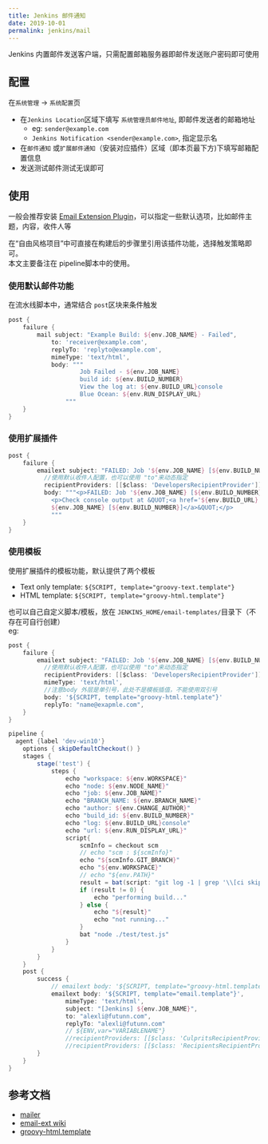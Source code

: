 ```yaml
---
title: Jenkins 邮件通知
date: 2019-10-01
permalink: jenkins/mail
---
```


Jenkins 内置邮件发送客户端，只需配置邮箱服务器即邮件发送账户密码即可使用
## 配置
在`系统管理` -> `系统配置`页
- 在`Jenkins Location`区域下填写 `系统管理员邮件地址`, 即邮件发送者的邮箱地址
    - eg: `sender@example.com`
    - `Jenkins Notification <sender@example.com>`, 指定显示名
- 在`邮件通知` 或`扩展邮件通知`（安装对应插件）区域（即本页最下方)下填写邮箱配置信息
- 发送测试邮件测试无误即可

## 使用
一般会推荐安装 [Email Extension Plugin](https://jenkins.io/doc/pipeline/steps/email-ext/)，可以指定一些默认选项，比如邮件主题，内容，收件人等

在“自由风格项目”中可直接在构建后的步骤里引用该插件功能，选择触发策略即可。  
本文主要备注在 pipeline脚本中的使用。

### 使用默认邮件功能
在流水线脚本中，通常结合 `post`区块来条件触发

```groovy
post {
    failure {
        mail subject: "Example Build: ${env.JOB_NAME} - Failed", 
            to: 'receiver@example.com', 
            replyTo: 'replyto@example.com', 
            mimeType: 'text/html',
            body: """
                    Job Failed - ${env.JOB_NAME} 
                    build id: ${env.BUILD_NUMBER}
                    View the log at: ${env.BUILD_URL}console
                    Blue Ocean: ${env.RUN_DISPLAY_URL}
                """
    }
}
```
### 使用扩展插件
```groovy
post {
    failure {
        emailext subject: "FAILED: Job '${env.JOB_NAME} [${env.BUILD_NUMBER}]'",
          //使用默认收件人配置，也可以使用 "to"来动态指定
          recipientProviders: [[$class: 'DevelopersRecipientProvider']], 
          body: """<p>FAILED: Job '${env.JOB_NAME} [${env.BUILD_NUMBER}]':</p>
            <p>Check console output at &QUOT;<a href='${env.BUILD_URL}'>
            ${env.JOB_NAME} [${env.BUILD_NUMBER}]</a>&QUOT;</p>
            """
    }
}

```

### 使用模板
使用扩展插件的模板功能，默认提供了两个模板
- Text only template: `${SCRIPT, template="groovy-text.template"}`
- HTML template: `${SCRIPT, template="groovy-html.template"}`

也可以自己自定义脚本/模板，放在 `JENKINS_HOME/email-templates/`目录下（不存在可自行创建）  
eg:
```groovy
post {
    failure {
        emailext subject: "FAILED: Job '${env.JOB_NAME} [${env.BUILD_NUMBER}]'",
          //使用默认收件人配置，也可以使用 "to"来动态指定
          recipientProviders: [[$class: 'DevelopersRecipientProvider']], 
          mimeType: 'text/html',
          //注意body 外层是单引号，此处不是模板插值，不能使用双引号
          body: '${SCRIPT, template="groovy-html.template"}'
          replyTo: "name@exapmle.com",
    }
}
```


```groovy
pipeline {
  agent {label 'dev-win10'}
    options { skipDefaultCheckout() }
    stages {
        stage('test') {
            steps {
                echo "workspace: ${env.WORKSPACE}"
                echo "node: ${env.NODE_NAME}"
                echo "job: ${env.JOB_NAME}"
                echo "BRANCH_NAME: ${env.BRANCH_NAME}"
                echo "author: ${env.CHANGE_AUTHOR}"
                echo "build_id: ${env.BUILD_NUMBER}"
                echo "log: ${env.BUILD_URL}console"
                echo "url: ${env.RUN_DISPLAY_URL}"
                script{
                    scmInfo = checkout scm
                    // echo "scm : ${scmInfo}"
                    echo "${scmInfo.GIT_BRANCH}"
                    echo "${env.WORKSPACE}"
                    // echo "${env.PATH}"
                    result = bat(script: "git log -1 | grep '\\[ci skip\\]'", returnStatus: true)
                    if (result != 0) {
                        echo "performing build..."
                    } else {
                      	echo "${result}"
                        echo "not running..."
                    }
                    bat "node ./test/test.js"
                }
            }
        }
    }
    post {
    	success {
            // emailext body: '${SCRIPT, template="groovy-html.template"}',
            emailext body: '${SCRIPT, template="email.template"}',
                mimeType: 'text/html',
                subject: "[Jenkins] ${env.JOB_NAME}",
                to: "alexli@futunn.com",
                replyTo: "alexli@futunn.com"
                // ${ENV,var="VARIABLENAME"}
                //recipientProviders: [[$class: 'CulpritsRecipientProvider']],
        	    //recipientProviders: [[$class: 'RecipientsRecipientProvider']]
    	}
  	}
}
```

## 参考文档
- [mailer](https://github.com/jenkinsci/mailer-plugin)
- [email-ext wiki](https://wiki.jenkins.io/display/JENKINS/Email-ext+plugin#Email-extplugin-PipelineExamples)
- [groovy-html.template](https://github.com/jenkinsci/email-ext-plugin/blob/master/src/main/resources/hudson/plugins/emailext/templates/groovy-html.template)